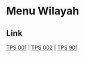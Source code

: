 # Menu Wilayah

## Link

[TPS 001](https://github.com/gigit-pemilu/pemilu-2024-91-papua/tree/main/pilpres/hitung-suara/sub/91-papua/sub/11-keerom/sub/02-arso/sub/2031-bibiosi/sub/001-tps)
 | 
[TPS 002](https://github.com/gigit-pemilu/pemilu-2024-91-papua/tree/main/pilpres/hitung-suara/sub/91-papua/sub/11-keerom/sub/02-arso/sub/2031-bibiosi/sub/002-tps)
 | 
[TPS 901](https://github.com/gigit-pemilu/pemilu-2024-91-papua/tree/main/pilpres/hitung-suara/sub/91-papua/sub/11-keerom/sub/02-arso/sub/2031-bibiosi/sub/901-tps)

